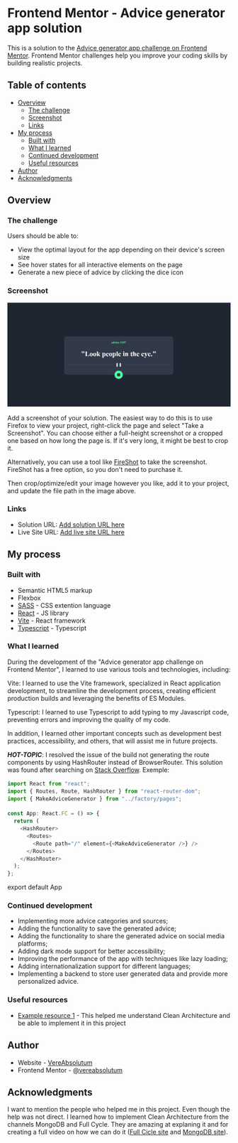 # Frontend Mentor - Advice generator app solution

This is a solution to the [Advice generator app challenge on Frontend Mentor](https://www.frontendmentor.io/challenges/advice-generator-app-QdUG-13db). Frontend Mentor challenges help you improve your coding skills by building realistic projects.

## Table of contents

- [Overview](#overview)
  - [The challenge](#the-challenge)
  - [Screenshot](#screenshot)
  - [Links](#links)
- [My process](#my-process)
  - [Built with](#built-with)
  - [What I learned](#what-i-learned)
  - [Continued development](#continued-development)
  - [Useful resources](#useful-resources)
- [Author](#author)
- [Acknowledgments](#acknowledgments)

## Overview

### The challenge

Users should be able to:

- View the optimal layout for the app depending on their device's screen size
- See hover states for all interactive elements on the page
- Generate a new piece of advice by clicking the dice icon

### Screenshot

![](./public/desktop-screenshot.PNG)

Add a screenshot of your solution. The easiest way to do this is to use Firefox to view your project, right-click the page and select "Take a Screenshot". You can choose either a full-height screenshot or a cropped one based on how long the page is. If it's very long, it might be best to crop it.

Alternatively, you can use a tool like [FireShot](https://getfireshot.com/) to take the screenshot. FireShot has a free option, so you don't need to purchase it.

Then crop/optimize/edit your image however you like, add it to your project, and update the file path in the image above.

### Links

- Solution URL: [Add solution URL here](https://your-solution-url.com)
- Live Site URL: [Add live site URL here](https://your-live-site-url.com)

## My process

### Built with

- Semantic HTML5 markup
- Flexbox
- [SASS](https://sass-lang.com/) - CSS extention language
- [React](https://reactjs.org/) - JS library
- [Vite](https://vitejs.dev/) - React framework
- [Typescript](https://www.typescriptlang.org/) - Typescript

### What I learned

During the development of the "Advice generator app challenge on Frontend Mentor", I learned to use various tools and technologies, including:

Vite: I learned to use the Vite framework, specialized in React application development, to streamline the development process, creating efficient production builds and leveraging the benefits of ES Modules.

Typescript: I learned to use Typescript to add typing to my Javascript code, preventing errors and improving the quality of my code.

In addition, I learned other important concepts such as development best practices, accessibility, and others, that will assist me in future projects.

_**HOT-TOPIC**_: I resolved the issue of the build not generating the route components by using HashRouter instead of BrowserRouter. This solution was found after searching on [Stack Overflow](https://stackoverflow.com/questions/51974369/what-is-the-difference-between-hashrouter-and-browserrouter-in-react/51976069#51976069). Exemple:

```typescript
import React from "react";
import { Routes, Route, HashRouter } from "react-router-dom";
import { MakeAdviceGenerator } from "../factory/pages";

const App: React.FC = () => {
  return (
    <HashRouter>
      <Routes>
        <Route path="/" element={<MakeAdviceGenerator />} />
      </Routes>
    </HashRouter>
  );
};
```

export default App

### Continued development

- Implementing more advice categories and sources;
- Adding the functionality to save the generated advice;
- Adding the functionality to share the generated advice on social media platforms;
- Adding dark mode support for better accessibility;
- Improving the performance of the app with techniques like lazy loading;
- Adding internationalization support for different languages;
- Implementing a backend to store user generated data and provide more personalized advice.

### Useful resources

- [Example resource 1](https://www.youtube.com/watch?v=P0gpCCA8ZPs&t=3402s) - This helped me understand Clean Architecture and be able to implement it in this project

## Author

- Website - [VereAbsolutum](https://www.your-site.com)
- Frontend Mentor - [@vereabsolutum](https://www.frontendmentor.io/profile/yourusername)

## Acknowledgments

I want to mention the people who helped me in this project. Even though the help was not direct. I learned how to implement Clean Architecture from the channels MongoDB and Full Cycle. They are amazing at explaning it and for creating a full video on how we can do it ([Full Cicle site](https://www.youtube.com/watch?v=P0gpCCA8ZPs&t=3402s) and [MongoDB site](https://www.youtube.com/watch?v=vV1wQ6GFH0A&list=PL9aKtVrF05DyEwK5kdvzrYXFdpZfj1dsG)).

```

```
